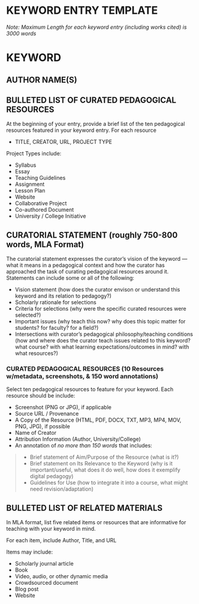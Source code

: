 # KEYWORD ENTRY TEMPLATE

*Note: Maximum Length for each keyword entry (including works cited) is 3000 words*

# KEYWORD

## AUTHOR NAME(S)

## BULLETED LIST OF CURATED PEDAGOGICAL RESOURCES

At the beginning of your entry, provide a brief list of the ten pedagogical resources featured in your keyword entry. For each resource

* TITLE, CREATOR, URL, PROJECT TYPE

Project Types include: 
* Syllabus
* Essay
* Teaching Guidelines
* Assignment
* Lesson Plan 
* Website 
* Collaborative Project
* Co-authored Document 
* University / College Initiative 

## CURATORIAL STATEMENT (roughly 750-800 words, MLA Format)

The curatorial statement expresses the curator’s vision of the keyword — what it means in a pedagogical context and how the curator has approached the task of curating pedagogical resources around it. Statements can include some or all of the following: 

* Vision statement (how does the curator envison or understand this keyword and its relation to pedagogy?)
* Scholarly rationale for selections 
* Criteria for selections (why were the specific curated resources were selected?) 
* Important issues (why teach this now? why does this topic matter for students? for faculty? for a field?) 
* Intersections with curator’s pedagogical philosophy/teaching conditions (how and where does the curator teach issues related to this keyword? what course? with what learning expectations/outcomes in mind? with what resources?) 

### CURATED PEDAGOGICAL RESOURCES (10 Resources w/metadata, screenshots, & 150 word annotations)

Select ten pedagogical resources to feature for your keyword. Each resource should be include: 

* Screenshot (PNG or JPG), if applicable 
* Source URL / Provenance
* A Copy of the Resource (HTML, PDF, DOCX, TXT, MP3, MP4, MOV, PNG, JPG), if possible 
* Name of Creator
* Attribution Information (Author, University/College) 
* An annotation of _no more than 150 words_ that includes:
> * Brief statement of Aim/Purpose of the Resource (what is it?) 
> * Brief statement on Its Relevance to the Keyword (why is it important/useful, what does it do well, how does it exemplify digital pedagogy) 
> * Guidelines for Use (how to integrate it into a course, what might need revision/adaptation)

## BULLETED LIST OF RELATED MATERIALS

In MLA format, list five related items or resources that are informative for teaching with your keyword in mind.

For each item, include Author, Title, and URL

Items may include: 
* Scholarly journal article
* Book 
* Video, audio, or other dynamic media
* Crowdsourced document 
* Blog post 
* Website

